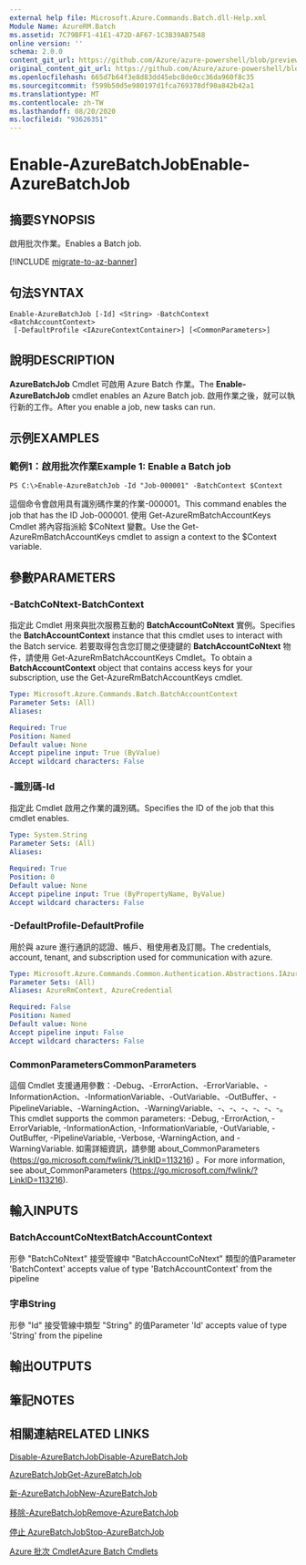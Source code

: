 ```yaml
---
external help file: Microsoft.Azure.Commands.Batch.dll-Help.xml
Module Name: AzureRM.Batch
ms.assetid: 7C79BFF1-41E1-472D-AF67-1C3B39AB7548
online version: ''
schema: 2.0.0
content_git_url: https://github.com/Azure/azure-powershell/blob/preview/src/ResourceManager/AzureBatch/Commands.Batch/help/Enable-AzureBatchJob.md
original_content_git_url: https://github.com/Azure/azure-powershell/blob/preview/src/ResourceManager/AzureBatch/Commands.Batch/help/Enable-AzureBatchJob.md
ms.openlocfilehash: 665d7b64f3e8d83dd45ebc8de0cc36da960f8c35
ms.sourcegitcommit: f599b50d5e980197d1fca769378df90a842b42a1
ms.translationtype: MT
ms.contentlocale: zh-TW
ms.lasthandoff: 08/20/2020
ms.locfileid: "93626351"
---
```

# <span data-ttu-id="dfeb2-101">Enable-AzureBatchJob</span><span class="sxs-lookup"><span data-stu-id="dfeb2-101">Enable-AzureBatchJob</span></span>

## <span data-ttu-id="dfeb2-102">摘要</span><span class="sxs-lookup"><span data-stu-id="dfeb2-102">SYNOPSIS</span></span>
<span data-ttu-id="dfeb2-103">啟用批次作業。</span><span class="sxs-lookup"><span data-stu-id="dfeb2-103">Enables a Batch job.</span></span>

[!INCLUDE [migrate-to-az-banner](../../includes/migrate-to-az-banner.md)]

## <span data-ttu-id="dfeb2-104">句法</span><span class="sxs-lookup"><span data-stu-id="dfeb2-104">SYNTAX</span></span>

```
Enable-AzureBatchJob [-Id] <String> -BatchContext <BatchAccountContext>
 [-DefaultProfile <IAzureContextContainer>] [<CommonParameters>]
```

## <span data-ttu-id="dfeb2-105">說明</span><span class="sxs-lookup"><span data-stu-id="dfeb2-105">DESCRIPTION</span></span>
<span data-ttu-id="dfeb2-106">**AzureBatchJob** Cmdlet 可啟用 Azure Batch 作業。</span><span class="sxs-lookup"><span data-stu-id="dfeb2-106">The **Enable-AzureBatchJob** cmdlet enables an Azure Batch job.</span></span>
<span data-ttu-id="dfeb2-107">啟用作業之後，就可以執行新的工作。</span><span class="sxs-lookup"><span data-stu-id="dfeb2-107">After you enable a job, new tasks can run.</span></span>

## <span data-ttu-id="dfeb2-108">示例</span><span class="sxs-lookup"><span data-stu-id="dfeb2-108">EXAMPLES</span></span>

### <span data-ttu-id="dfeb2-109">範例1：啟用批次作業</span><span class="sxs-lookup"><span data-stu-id="dfeb2-109">Example 1: Enable a Batch job</span></span>
```
PS C:\>Enable-AzureBatchJob -Id "Job-000001" -BatchContext $Context
```

<span data-ttu-id="dfeb2-110">這個命令會啟用具有識別碼作業的作業-000001。</span><span class="sxs-lookup"><span data-stu-id="dfeb2-110">This command enables the job that has the ID Job-000001.</span></span>
<span data-ttu-id="dfeb2-111">使用 Get-AzureRmBatchAccountKeys Cmdlet 將內容指派給 $CoNtext 變數。</span><span class="sxs-lookup"><span data-stu-id="dfeb2-111">Use the Get-AzureRmBatchAccountKeys cmdlet to assign a context to the $Context variable.</span></span>

## <span data-ttu-id="dfeb2-112">參數</span><span class="sxs-lookup"><span data-stu-id="dfeb2-112">PARAMETERS</span></span>

### <span data-ttu-id="dfeb2-113">-BatchCoNtext</span><span class="sxs-lookup"><span data-stu-id="dfeb2-113">-BatchContext</span></span>
<span data-ttu-id="dfeb2-114">指定此 Cmdlet 用來與批次服務互動的 **BatchAccountCoNtext** 實例。</span><span class="sxs-lookup"><span data-stu-id="dfeb2-114">Specifies the **BatchAccountContext** instance that this cmdlet uses to interact with the Batch service.</span></span>
<span data-ttu-id="dfeb2-115">若要取得包含您訂閱之便捷鍵的 **BatchAccountCoNtext** 物件，請使用 Get-AzureRmBatchAccountKeys Cmdlet。</span><span class="sxs-lookup"><span data-stu-id="dfeb2-115">To obtain a **BatchAccountContext** object that contains access keys for your subscription, use the Get-AzureRmBatchAccountKeys cmdlet.</span></span>

```yaml
Type: Microsoft.Azure.Commands.Batch.BatchAccountContext
Parameter Sets: (All)
Aliases: 

Required: True
Position: Named
Default value: None
Accept pipeline input: True (ByValue)
Accept wildcard characters: False
```

### <span data-ttu-id="dfeb2-116">-識別碼</span><span class="sxs-lookup"><span data-stu-id="dfeb2-116">-Id</span></span>
<span data-ttu-id="dfeb2-117">指定此 Cmdlet 啟用之作業的識別碼。</span><span class="sxs-lookup"><span data-stu-id="dfeb2-117">Specifies the ID of the job that this cmdlet enables.</span></span>

```yaml
Type: System.String
Parameter Sets: (All)
Aliases: 

Required: True
Position: 0
Default value: None
Accept pipeline input: True (ByPropertyName, ByValue)
Accept wildcard characters: False
```

### <span data-ttu-id="dfeb2-118">-DefaultProfile</span><span class="sxs-lookup"><span data-stu-id="dfeb2-118">-DefaultProfile</span></span>
<span data-ttu-id="dfeb2-119">用於與 azure 進行通訊的認證、帳戶、租使用者及訂閱。</span><span class="sxs-lookup"><span data-stu-id="dfeb2-119">The credentials, account, tenant, and subscription used for communication with azure.</span></span>

```yaml
Type: Microsoft.Azure.Commands.Common.Authentication.Abstractions.IAzureContextContainer
Parameter Sets: (All)
Aliases: AzureRmContext, AzureCredential

Required: False
Position: Named
Default value: None
Accept pipeline input: False
Accept wildcard characters: False
```

### <span data-ttu-id="dfeb2-120">CommonParameters</span><span class="sxs-lookup"><span data-stu-id="dfeb2-120">CommonParameters</span></span>
<span data-ttu-id="dfeb2-121">這個 Cmdlet 支援通用參數：-Debug、-ErrorAction、-ErrorVariable、-InformationAction、-InformationVariable、-OutVariable、-OutBuffer、-PipelineVariable、-WarningAction、-WarningVariable、-、-、-、-、-、-。</span><span class="sxs-lookup"><span data-stu-id="dfeb2-121">This cmdlet supports the common parameters: -Debug, -ErrorAction, -ErrorVariable, -InformationAction, -InformationVariable, -OutVariable, -OutBuffer, -PipelineVariable, -Verbose, -WarningAction, and -WarningVariable.</span></span> <span data-ttu-id="dfeb2-122">如需詳細資訊，請參閱 about_CommonParameters (https://go.microsoft.com/fwlink/?LinkID=113216) 。</span><span class="sxs-lookup"><span data-stu-id="dfeb2-122">For more information, see about_CommonParameters (https://go.microsoft.com/fwlink/?LinkID=113216).</span></span>

## <span data-ttu-id="dfeb2-123">輸入</span><span class="sxs-lookup"><span data-stu-id="dfeb2-123">INPUTS</span></span>

### <span data-ttu-id="dfeb2-124">BatchAccountCoNtext</span><span class="sxs-lookup"><span data-stu-id="dfeb2-124">BatchAccountContext</span></span>
<span data-ttu-id="dfeb2-125">形參 "BatchCoNtext" 接受管線中 "BatchAccountCoNtext" 類型的值</span><span class="sxs-lookup"><span data-stu-id="dfeb2-125">Parameter 'BatchContext' accepts value of type 'BatchAccountContext' from the pipeline</span></span>

### <span data-ttu-id="dfeb2-126">字串</span><span class="sxs-lookup"><span data-stu-id="dfeb2-126">String</span></span>
<span data-ttu-id="dfeb2-127">形參 "Id" 接受管線中類型 "String" 的值</span><span class="sxs-lookup"><span data-stu-id="dfeb2-127">Parameter 'Id' accepts value of type 'String' from the pipeline</span></span>

## <span data-ttu-id="dfeb2-128">輸出</span><span class="sxs-lookup"><span data-stu-id="dfeb2-128">OUTPUTS</span></span>

## <span data-ttu-id="dfeb2-129">筆記</span><span class="sxs-lookup"><span data-stu-id="dfeb2-129">NOTES</span></span>

## <span data-ttu-id="dfeb2-130">相關連結</span><span class="sxs-lookup"><span data-stu-id="dfeb2-130">RELATED LINKS</span></span>

[<span data-ttu-id="dfeb2-131">Disable-AzureBatchJob</span><span class="sxs-lookup"><span data-stu-id="dfeb2-131">Disable-AzureBatchJob</span></span>](./Disable-AzureBatchJob.md)

[<span data-ttu-id="dfeb2-132">AzureBatchJob</span><span class="sxs-lookup"><span data-stu-id="dfeb2-132">Get-AzureBatchJob</span></span>](./Get-AzureBatchJob.md)

[<span data-ttu-id="dfeb2-133">新-AzureBatchJob</span><span class="sxs-lookup"><span data-stu-id="dfeb2-133">New-AzureBatchJob</span></span>](./New-AzureBatchJob.md)

[<span data-ttu-id="dfeb2-134">移除-AzureBatchJob</span><span class="sxs-lookup"><span data-stu-id="dfeb2-134">Remove-AzureBatchJob</span></span>](./Remove-AzureBatchJob.md)

[<span data-ttu-id="dfeb2-135">停止 AzureBatchJob</span><span class="sxs-lookup"><span data-stu-id="dfeb2-135">Stop-AzureBatchJob</span></span>](./Stop-AzureBatchJob.md)

[<span data-ttu-id="dfeb2-136">Azure 批次 Cmdlet</span><span class="sxs-lookup"><span data-stu-id="dfeb2-136">Azure Batch Cmdlets</span></span>](./AzureRM.Batch.md)


